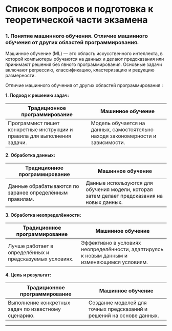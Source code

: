 # Список вопросов и подготовка к теоретической части экзамена

### 1. Понятие машинного обучения. Отличие машинного обучения от других областей программирования.

Машинное обучение (ML) — это область искусственного интеллекта, в которой компьютеры обучаются на данных и делают предсказания или принимают решения без явного программирования. Основные задачи включают регрессию, классификацию, кластеризацию и редукцию размерности.

Отличие машинного обучения от других областей программирования :

**1. Подход к решению задач:**

| Традиционное программирование | Машинное обучение |
| ------------- | ------------- |
| Программист пишет конкретные инструкции и правила для выполнения задачи. | Модель обучается на данных, самостоятельно находя закономерности и зависимости. |


**2. Обработка данных:**

| Традиционное программирование | Машинное обучение |
| ------------- | ------------- |
| Данные обрабатываются по заранее определённым правилам. | Данные используются для обучения модели, которая затем делает предсказания на новых данных. |

**3. Обработка неопределённости:**

| Традиционное программирование | Машинное обучение |
| ------------- | ------------- |
| Лучше работает в определённых и предсказуемых условиях. | Эффективно в условиях неопределённости, адаптируясь к новым данным и изменяющимся условиям. |

**4. Цель и результат:**

| Традиционное программирование | Машинное обучение |
| ------------- | ------------- |
| Выполнение конкретных задач по известному сценарию. | Создание моделей для точных предсказаний и решений на основе данных. |

_______________________________________________________________________________________________________________________________
